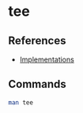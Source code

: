 # tee

## References

- [Implementations](<https://en.wikipedia.org/wiki/Tee_(command)#Implementations>)

## Commands

```sh
man tee
```

<!-- ## Usage

```sh
#
echo '<text>' | sudo tee -a </path/to/filename>
``` -->
